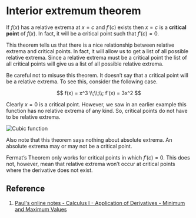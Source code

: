 # Interior extremum theorem

If $f(x)$ has a relative extrema at $x = c$ and $f'(c)$ exists then $x = c$ is a **critical point** of $f(x)$. In fact, it will be a critical point such that $f'(c) = 0$.

This theorem tells us that there is a nice relationship between relative extrema and critical points. In fact, it will allow us to get a list of all possible relative extrema. Since a relative extrema must be a critical point the list of all critical points will give us a list of all possible relative extrema.

Be careful not to misuse this theorem. It doesn’t say that a critical point will be a relative extrema. To see this, consider the following case.

$$
f(x) = x^3
\\;\\;\\;
f'(x) = 3x^2
$$

Clearly $x = 0$ is a critical point. However, we saw in an earlier example this function has no relative extrema of any kind. So, critical points do not have to be relative extrema.

![Cubic function](https://upload.wikimedia.org/wikipedia/commons/6/6a/Cubic_function_%28different_c%29.svg)

Also note that this theorem says nothing about absolute extrema. An absolute extrema may or may not be a critical point.

Fermat’s Theorem only works for critical points in which $f'(c) = 0$. This does not, however, mean that relative extrema won’t occur at critical points where the derivative does not exist.

## Reference

1. [Paul's online notes - Calculus I - Application of Derivatives - Minimum and Maximum Values](https://tutorial.math.lamar.edu/Classes/CalcI/MinMaxValues.aspx)